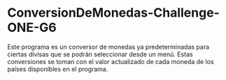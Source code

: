 # ConversionDeMonedas-Challenge-ONE-G6
Este programa es un conversor de monedas ya predeterminadas para ciertas divisas que se podrán seleccionar desde un menú. Estas conversiones se toman con el valor actualizado de cada moneda de los países disponibles en el programa.
